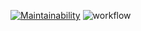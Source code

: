 [![Maintainability](https://api.codeclimate.com/v1/badges/18d2f44db1cae6982f84/maintainability)](https://codeclimate.com/github/Svencap/Prod/maintainability)
![workflow](https://github.com/Svencap/Prod/actions/workflows/main.yml/badge.svg)